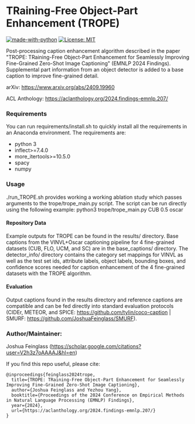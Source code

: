 # TRaining-Free Object-Part Enhancement (TROPE)

[![made-with-python](https://img.shields.io/badge/Made%20with-Python-red.svg)](#python) [![License: MIT](https://img.shields.io/badge/License-MIT-yellow.svg)](https://opensource.org/licenses/MIT)

Post-processing caption enhancement algorithm described in the paper "TROPE: TRaining-Free Object-Part Enhancement for Seamlessly Improving Fine-Grained Zero-Shot Image Captioning" (EMNLP 2024 Findings). Supplemental part information from an object detector is added to a base caption to improve fine-grained detail.

arXiv: https://www.arxiv.org/abs/2409.19960

ACL Anthology: https://aclanthology.org/2024.findings-emnlp.207/

### Requirements
You can run requirements/install.sh to quickly install all the requirements in an Anaconda environment. The requirements are:
- python 3
- inflect>=7.4.0
- more_itertools>=10.5.0
- spacy
- numpy

### Usage
./run_TROPE.sh provides working a working ablation study which passes arguments to the trope/trope_main.py script. The script can be run directly using the following example: python3 trope/trope_main.py CUB 0.5 oscar

#### Repository Data
Example outputs for TROPE can be found in the results/ directory. Base captions from the VINVL+Oscar captioning pipeline for 4 fine-grained datasets (CUB, FLO, UCM, and SC) are in the base_captions/ directory. The detector_info/ directory contains the category set mappings for VINVL as well as the test set ids, attribute labels, object labels, bounding boxes, and confidence scores needed for caption enhancement of the 4 fine-grained datasets with the TROPE algorithm.

#### Evaluation
Output captions found in the results directory and reference captions are compatible and can be fed directly into standard evaluation protocols (CIDEr, METEOR, and SPICE: https://github.com/tylin/coco-caption | SMURF: https://github.com/JoshuaFeinglass/SMURF).

### Author/Maintainer:
Joshua Feinglass (https://scholar.google.com/citations?user=V2h3z7oAAAAJ&hl=en)

If you find this repo useful, please cite:
```
@inproceedings{feinglass2024trope,
  title={TROPE: TRaining-Free Object-Part Enhancement for Seamlessly Improving Fine-Grained Zero-Shot Image Captioning},
  author={Joshua Feinglass and Yezhou Yang},
  booktitle={Proceedings of the 2024 Conference on Empirical Methods in Natural Language Processing (EMNLP) Findings},
  year={2024},
  url={https://aclanthology.org/2024.findings-emnlp.207/}
}
```
